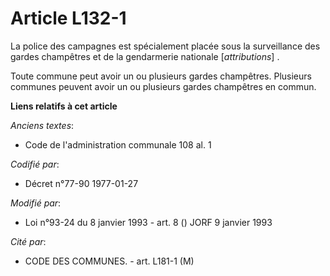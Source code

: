 # Article L132-1

La police des campagnes est spécialement placée sous la surveillance des gardes champêtres et de la gendarmerie nationale
[*attributions*] .

Toute commune peut avoir un ou plusieurs gardes champêtres. Plusieurs communes peuvent avoir un ou plusieurs gardes
champêtres en commun.

**Liens relatifs à cet article**

_Anciens textes_:

  - Code de l'administration communale 108 al. 1

_Codifié par_:

  - Décret n°77-90 1977-01-27

_Modifié par_:

  - Loi n°93-24 du 8 janvier 1993 - art. 8 () JORF 9 janvier 1993

_Cité par_:

  - CODE DES COMMUNES. - art. L181-1 (M)
